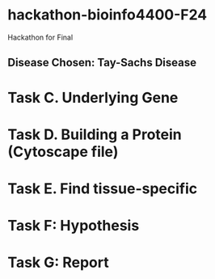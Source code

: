 # hackathon-bioinfo4400-F24
Hackathon for Final
## Disease Chosen: Tay-Sachs Disease
# Task C. Underlying Gene
# Task D. Building a Protein (Cytoscape file)
# Task E. Find tissue-specific
# Task F: Hypothesis
# Task G: Report

